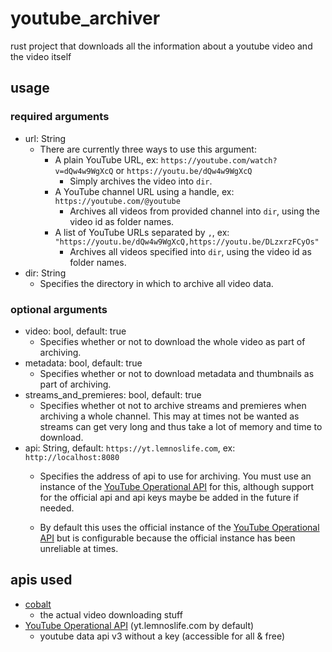 # youtube_archiver

rust project that downloads all the information
about a youtube video and the video itself

## usage

### required arguments

- url: String
    * There are currently three ways to use this argument:
        - A plain YouTube URL, ex: `https://youtube.com/watch?v=dQw4w9WgXcQ` or `https://youtu.be/dQw4w9WgXcQ`
            * Simply archives the video into `dir`.
        - A YouTube channel URL using a handle, ex: `https://youtube.com/@youtube`
            * Archives all videos from provided channel into `dir`, using the video id as folder names.
        - A list of YouTube URLs separated by `,`, ex: `"https://youtu.be/dQw4w9WgXcQ,https://youtu.be/DLzxrzFCyOs"`
            * Archives all videos specified into `dir`, using the video id as folder names.
- dir: String
    * Specifies the directory in which to archive all video data.

### optional arguments

- video: bool, default: true
    * Specifies whether or not to download the whole video as part of archiving.
- metadata: bool, default: true
    * Specifies whether or not to download metadata and thumbnails as part of archiving.
- streams_and_premieres: bool, default: true
    * Specifies whether ot not to archive streams and premieres when archiving a whole channel.
    This may at times not be wanted as streams can get very long and thus take a lot of memory and time to download.
- api: String, default: `https://yt.lemnoslife.com`, ex: `http://localhost:8080`
    * Specifies the address of api to use for archiving.
    You must use an instance of the [YouTube Operational API](https://github.com/Benjamin-Loison/YouTube-operational-API) for this,
    although support for the official api and api keys maybe be added in the future if needed.

    * By default this uses the official instance of the [YouTube Operational API](https://github.com/Benjamin-Loison/YouTube-operational-API)
    but is configurable because the official instance has been unreliable at times.

## apis used

- [cobalt](https://github.com/imputnet/cobalt)
    * the actual video downloading stuff
- [YouTube Operational API](https://github.com/Benjamin-Loison/YouTube-operational-API) (yt.lemnoslife.com by default)
    * youtube data api v3 without a key (accessible for all & free)
